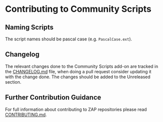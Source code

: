 # Contributing to Community Scripts

## Naming Scripts

The script names should be pascal case (e.g. `PascalCase.ext`).

## Changelog

The relevant changes done to the Community Scripts add-on are tracked in the [CHANGELOG.md] file,
when doing a pull request consider updating it with the change done. The changes should be added to
the Unreleased section.

## Further Contribution Guidance

For full information about contributing to ZAP repositories please read [CONTRIBUTING.md].

[CHANGELOG.md]: CHANGELOG.md
[CONTRIBUTING.md]: https://github.com/zaproxy/zaproxy/blob/main/CONTRIBUTING.md
